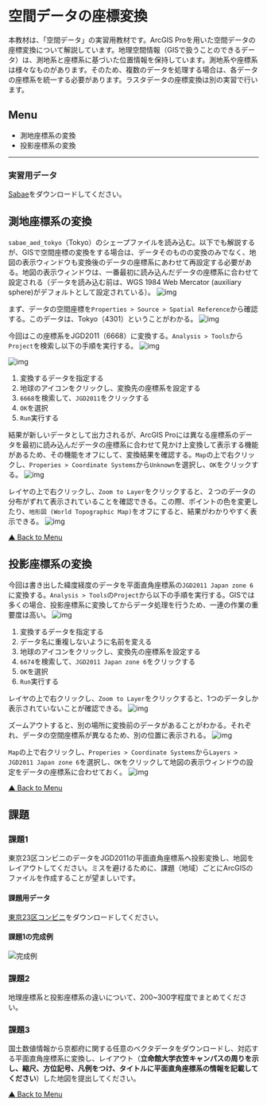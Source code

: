 # 空間データの座標変換
本教材は、「空間データ」の実習用教材です。ArcGIS Proを用いた空間データの座標変換について解説しています。地理空間情報（GISで扱うことのできるデータ）は、測地系と座標系に基づいた位置情報を保持しています。測地系や座標系は様々なものがあります。そのため、複数のデータを処理する場合は、各データの座標系を統一する必要があります。ラスタデータの座標変換は別の実習で行います。

**Menu**
-----
- 測地座標系の変換
- 投影座標系の変換

----------

### 実習用データ

[Sabae](https://github.com/gis-oer/datasets/raw/master/sabae.zip)をダウンロードしてください。

## 測地座標系の変換
`sabae_aed_tokyo`（Tokyo）のシェープファイルを読み込む。以下でも解説するが、GISで空間座標の変換をする場合は、データそのものの変換のみでなく、地図の表示ウィンドウも変換後のデータの座標系にあわせて再設定する必要がある。地図の表示ウィンドウは、一番最初に読み込んだデータの座標系に合わせて設定される（データを読み込む前は、WGS 1984 Web Mercator (auxiliary sphere)がデフォルトとして設定されている）。
![img](./img/3-1.png)

まず、データの空間座標を`Properties > Source > Spatial Reference`から確認する。このデータは、Tokyo（4301）ということがわかる。
![img](./img/3-2.png)

今回はこの座標系をJGD2011（6668）に変換する。`Analysis > Tools`から`Project`を検索し以下の手順を実行する。
![img](./img/3-3.png)

![img](./img/3-4.png)
1. 変換するデータを指定する
2. 地球のアイコンをクリックし、変換先の座標系を設定する
3. `6668`を検索して、`JGD2011`をクリックする
4. `OK`を選択
5. `Run`実行する

結果が新しいデータとして出力されるが、ArcGIS Proには異なる座標系のデータを最初に読み込んだデータの座標系に合わせて見かけ上変換して表示する機能があるため、その機能をオフにして、変換結果を確認する。`Map`の上で右クリックし、`Properies > Coordinate Systems`から`Unknown`を選択し、`OK`をクリックする。
![img](./img/3-5.png)

レイヤの上で右クリックし、`Zoom to Layer`をクリックすると、２つのデータの分布がずれて表示されていることを確認できる。この際、ポイントの色を変更したり、`地形図 (World Topographic Map)`をオフにすると、結果がわかりやすく表示できる。
![img](./img/3-6.png)

[▲ Back to Menu]


## 投影座標系の変換
今回は書き出した緯度経度のデータを平面直角座標系の`JGD2011 Japan zone 6`に変換する。`Analysis > Tools`の`Project`から以下の手順を実行する。GISでは多くの場合、投影座標系に変換してからデータ処理を行うため、一連の作業の重要度は高い。
![img](./img/3-7.png)

1. 変換するデータを指定する
2. データ名に重複しないように名前を変える
3. 地球のアイコンをクリックし、変換先の座標系を設定する
4. `6674`を検索して、`JGD2011 Japan zone 6`をクリックする
5. `OK`を選択
6. `Run`実行する

レイヤの上で右クリックし、`Zoom to Layer`をクリックすると、1つのデータしか表示されていないことが確認できる。
![img](./img/3-8.png)

ズームアウトすると、別の場所に変換前のデータがあることがわかる。それぞれ、データの空間座標系が異なるため、別の位置に表示される。
![img](./img/3-9.png)

`Map`の上で右クリックし、`Properies > Coordinate Systems`から`Layers > JGD2011 Japan zone 6`を選択し、`OK`をクリックして地図の表示ウィンドウの設定をデータの座標系に合わせておく。
![img](./img/3-10.png)

[▲ Back to Menu]

## 課題

### 課題1
東京23区コンビニのデータをJGD2011の平面直角座標系へ投影変換し、地図をレイアウトしてください。ミスを避けるために、課題（地域）ごとにArcGISのファイルを作成することが望ましいです。

#### 課題用データ

[東京23区コンビニ](https://github.com/gis-oer/datasets/raw/master/tasks/tokyo23ku-cvs_task.zip)をダウンロードしてください。

#### 課題1の完成例
![完成例](img/t8-1.png)

### 課題2
地理座標系と投影座標系の違いについて、200~300字程度でまとめてください。

### 課題3
国土数値情報から京都府に関する任意のベクタデータをダウンロードし、対応する平面直角座標系に変換し、レイアウト（**立命館大学衣笠キャンパスの周りを示し、縮尺、方位記号、凡例をつけ、タイトルに平面直角座標系の情報を記載してください**）した地図を提出してください。

[▲ Back to Menu]

[▲ Back to Menu]:./3.md#Menu

